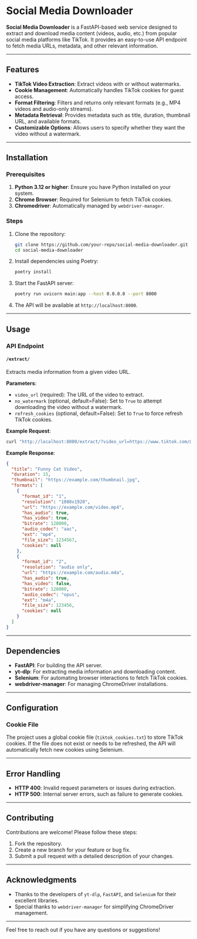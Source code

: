 # Social Media Downloader

**Social Media Downloader** is a FastAPI-based web service designed to extract and download media content (videos, audio, etc.) from popular social media platforms like TikTok. It provides an easy-to-use API endpoint to fetch media URLs, metadata, and other relevant information.

---

## Features

- **TikTok Video Extraction**: Extract videos with or without watermarks.
- **Cookie Management**: Automatically handles TikTok cookies for guest access.
- **Format Filtering**: Filters and returns only relevant formats (e.g., MP4 videos and audio-only streams).
- **Metadata Retrieval**: Provides metadata such as title, duration, thumbnail URL, and available formats.
- **Customizable Options**: Allows users to specify whether they want the video without a watermark.

---

## Installation

### Prerequisites

1. **Python 3.12 or higher**: Ensure you have Python installed on your system.
2. **Chrome Browser**: Required for Selenium to fetch TikTok cookies.
3. **Chromedriver**: Automatically managed by `webdriver-manager`.

### Steps

1. Clone the repository:
   ```bash
   git clone https://github.com/your-repo/social-media-downloader.git
   cd social-media-downloader
   ```

2. Install dependencies using Poetry:
   ```bash
   poetry install
   ```

3. Start the FastAPI server:
   ```bash
   poetry run uvicorn main:app --host 0.0.0.0 --port 8000
   ```

4. The API will be available at `http://localhost:8000`.

---

## Usage

### API Endpoint

#### `/extract/`

Extracts media information from a given video URL.

**Parameters**:

- `video_url` (required): The URL of the video to extract.
- `no_watermark` (optional, default=False): Set to `True` to attempt downloading the video without a watermark.
- `refresh_cookies` (optional, default=False): Set to `True` to force refresh TikTok cookies.

**Example Request**:

```bash
curl "http://localhost:8000/extract/?video_url=https://www.tiktok.com/@user/video/123456789&no_watermark=True"
```

**Example Response**:

```json
{
  "title": "Funny Cat Video",
  "duration": 15,
  "thumbnail": "https://example.com/thumbnail.jpg",
  "formats": [
    {
      "format_id": "1",
      "resolution": "1080x1920",
      "url": "https://example.com/video.mp4",
      "has_audio": true,
      "has_video": true,
      "bitrate": 128000,
      "audio_codec": "aac",
      "ext": "mp4",
      "file_size": 1234567,
      "cookies": null
    },
    {
      "format_id": "2",
      "resolution": "audio only",
      "url": "https://example.com/audio.m4a",
      "has_audio": true,
      "has_video": false,
      "bitrate": 128000,
      "audio_codec": "opus",
      "ext": "m4a",
      "file_size": 123456,
      "cookies": null
    }
  ]
}
```

---

## Dependencies

- **FastAPI**: For building the API server.
- **yt-dlp**: For extracting media information and downloading content.
- **Selenium**: For automating browser interactions to fetch TikTok cookies.
- **webdriver-manager**: For managing ChromeDriver installations.

---

## Configuration

### Cookie File

The project uses a global cookie file (`tiktok_cookies.txt`) to store TikTok cookies. If the file does not exist or needs to be refreshed, the API will automatically fetch new cookies using Selenium.

---

## Error Handling

- **HTTP 400**: Invalid request parameters or issues during extraction.
- **HTTP 500**: Internal server errors, such as failure to generate cookies.

---

## Contributing

Contributions are welcome! Please follow these steps:

1. Fork the repository.
2. Create a new branch for your feature or bug fix.
3. Submit a pull request with a detailed description of your changes.

---

## Acknowledgments

- Thanks to the developers of `yt-dlp`, `FastAPI`, and `Selenium` for their excellent libraries.
- Special thanks to `webdriver-manager` for simplifying ChromeDriver management.

---

Feel free to reach out if you have any questions or suggestions!